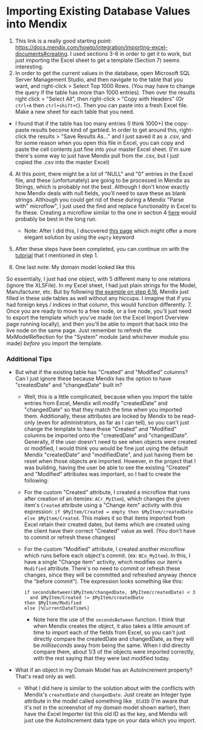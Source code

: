 # Importing Existing Database Values into Mendix

1. This link is a really good starting point:
<https://docs.mendix.com/howto/integration/importing-excel-documents#creating>. I used sections 3-6 in order to get it to work, but just importing the Excel sheet to get a template (Section 7) seems interesting.
3. In order to get the current values in the database, open Microsoft SQL Server Management Studio, and then navigate to the table that you want, and right-click > Select Top 1000 Rows. (You may have to change the query if the table has more than 1000 entries). Then over the results right click > "Select All", then right-click > "Copy with Headers" (Or `ctrl+A` then `ctrl+shift+C`). Then you can paste into a fresh Excel file. Make a new sheet for each table that you need.

- I found that if the table has too many entries (I think 1000+) the copy-paste results become kind of garbled. In order to get around this, right-click the results > "Save Results As..." and I just saved it as a .csv, and for some reason when you open this file in Excel, you can copy and paste the cell contents just fine into your master Excel sheet. (I'm sure there's some way to just have Mendix pull from the .csv, but I just copied the .csv into the master Excel)

4. At this point, there might be a lot of "NULL" and "0" entries in the Excel file, and these (unfortunately) are going to be processed in Mendix as Strings, which is probably not the best. Although I don't know exactly how Mendix deals with null fields, you'll need to save these as blank strings. Although you could get rid of these during a Mendix "Parse with" microflow", I just used the find and replace functionality in Excel to fix these. Creating a microflow similar to the one in section 4 [here](https://docs.mendix.com/howto/integration/importing-excel-documents#creating) would probably be best in the long run.
   - Note: After I did this, I discovered [this page](https://docs.mendix.com/refguide/special-checks) which might offer a more elegant solution by using the `empty` keyword
5. After these steps have been completed, you can continue on with the [tutorial](https://docs.mendix.com/howto/integration/importing-excel-documents#creating) that I mentioned in step 1.

6. One last note: My domain model looked like this

So essentially, I just had one object, with 5 different many to one relations (ignore the XLSFile). In my Excel sheet, I had just plain strings for the Model, Manufacturer, etc. But by following [the example on step 6.16](https://docs.mendix.com/howto/integration/importing-excel-documents#creating), Mendix just filled in these side tables as well without any hiccups. I imagine that if you had foreign keys / indices in that column, this would function differently.
7. Once you are ready to move to a free node, or a live node, you'll just need to export the template which you've made (on the Excel Import Overview page running locally), and then you'll be able to import that back into the live node on the same page. Just remember to refresh the MxModelReflection for the "System" module (and whichever module you made) *before* you import the template.

### Additional Tips

- But what if the existing table has "Created" and "Modified" columns? Can I just ignore these because Mendix has the option to have "createdDate" and "changedDate" built in?
  - Well, this is a little complicated, because when you import the table entries from Excel, Mendix will modify "createdDate" and "changedDate" so that they match the time when you imported them. Additionally, these attributes are locked by Mendix to be read-only (even for administrators, as far as I can tell), so you can't just change the template to have these "Created" and "Modified" columns be imported onto the "createdDate" and "changedDate". Generally, if the user doesn't need to see when objects were created or modified, I would think you would be fine just using the default Mendix "createdDate" and "modifiedDate", and just having them be reset when those objects are imported. However, in the project that I was building, having the user be able to see the existing "Created" and "Modified" attributes was important, so I had to create the following:
  - For the custom "Created" attribute, I created a microflow that runs after creation of an item(ex: `ACr_MyItem`), which changes the given item's `Created` attribute using a "Change item" activity with this expression: `if $MyItem/Created = empty then $MyItem/createdDate else $MyItem/Created`. This makes it so that items imported from Excel retain their created dates, but items which are created using the client have their correct "Created" value as well. (You don't have to commit or refresh these changes)
  - For the custom "Modified" attribute, I created another microflow which runs before each object's commit. (ex: `BCo_MyItem`). In this, I have a single "Change item" activity, which modifies our item's `Modified` attribute. There's no need to commit or refresh these changes, since they will be committed and refreshed anyway (hence the "before commit"). The expression looks something like this:

    ```
    if secondsBetween($MyItem/changedDate, $MyItem/createdDate) < 3
      and $MyItem/Created != $MyItem/createdDate
    then $MyItem/Modified
    else [%CurrentDateTime%]
    ```

    - Note here the use of the `secondsBetween` function. I think that when Mendix creates the object, it also takes a little amount of time to import each of the fields from Excel, so you can't just directly compare the createdDate and changedDate, as they will be *milliseconds* away from being the same. When I did directly compare them, about 1/3 of the objects were imported correctly, with the rest saying that they were last modified today.

- What if an object in my Domain Model has an AutoIncrement property? That's read only as well.
  - What I did here is similar to the solution about with the conflicts with Mendix's `createdDate` and `changedDate`. Just create an Integer type attribute in the model called something like `_OldID` (I'm aware that it's not in the screenshot of my domain model shown earlier), then have the Excel Importer list this old ID as the key, and Mendix will just use the AutoIncrement data type on your data which you import.
